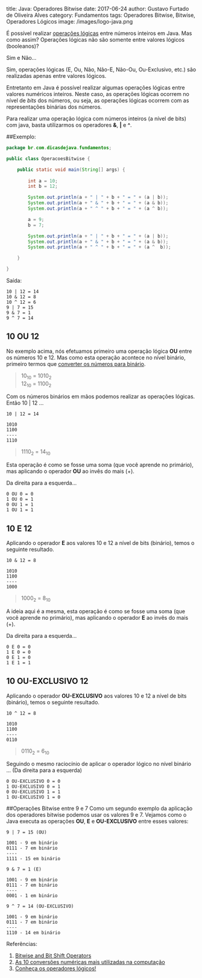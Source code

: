 title: Java: Operadores Bitwise
date: 2017-06-24
author: Gustavo Furtado de Oliveira Alves
category: Fundamentos
tags: Operadores Bitwise, Bitwise, Operadores Lógicos
image: /images/logo-java.png

É possível realizar [operações lógicas](http://www.dicasdeprogramacao.com.br/operadores-logicos/) entre números inteiros em Java.
Mas como assim? Operações lógicas não são somente entre valores lógicos (booleanos)?

Sim e Não...

Sim, operações lógicas (E, Ou, Não, Não-E, Não-Ou, Ou-Exclusivo, etc.)
são realizadas apenas entre valores lógicos.

Entretanto em Java é possível realizar algumas operações lógicas entre valores numéricos inteiros.
Neste caso, as operações lógicas ocorrem no nível de _bits_ dos números,
ou seja, as operações lógicas ocorrem com as representações binárias dos números.

Para realizar uma operação lógica com números inteiros (a nível de bits) com java,
basta utilizarmos os operadores **&**, **|** e **^**.

##Exemplo:

```java
package br.com.dicasdejava.fundamentos;

public class OperacoesBitwise {

	public static void main(String[] args) {
		
		int a = 10;
		int b = 12;

		System.out.println(a + " | " + b + " = " + (a | b));
		System.out.println(a + " & " + b + " = " + (a & b));
		System.out.println(a + " ^ " + b + " = " + (a ^ b));

		a = 9;
		b = 7;

		System.out.println(a + " | " + b + " = " + (a | b));
		System.out.println(a + " & " + b + " = " + (a & b));
		System.out.println(a + " ^ " + b + " = " + (a ^  b));

	}

}
```

Saída:

```
10 | 12 = 14
10 & 12 = 8
10 ^ 12 = 6
9 | 7 = 15
9 & 7 = 1
9 ^ 7 = 14
```

## 10 OU 12

No exemplo acima, nós efetuamos primeiro uma operação lógica **OU** entre os números 10 e 12.
Mas como esta operação acontece no nível binário, primeiro termos que 
[converter os números para binário](http://www.dicasdeprogramacao.com.br/as-10-conversoes-numericas-mais-utilizadas-na-computacao/).

> 10<sub>10</sub> = 1010<sub>2</sub><br />
  12<sub>10</sub> = 1100<sub>2</sub>

Com os números binários em mãos podemos realizar as operações lógicas. Então 10 | 12 ...

```
10 | 12 = 14

1010
1100
----
1110
```

> 1110<sub>2</sub> = 14<sub>10</sub>

Esta operação é como se fosse uma soma (que você aprende no primário),
mas aplicando o operador **OU** ao invês do mais (+).

Da direita para a esquerda...

```
0 OU 0 = 0
1 OU 0 = 1
0 OU 1 = 1
1 OU 1 = 1
```

## 10 E 12

Aplicando o operador **E** aos valores 10 e 12 a nível de bits (binário), temos o seguinte resultado.

```
10 & 12 = 8

1010
1100
----
1000
```

> 1000<sub>2</sub> = 8<sub>10</sub>

A ideia aqui é a mesma, esta operação é como se fosse uma soma (que você aprende no primário),
mas aplicando o operador **E** ao invês do mais (+).

Da direita para a esquerda...

```
0 E 0 = 0
1 E 0 = 0
0 E 1 = 0
1 E 1 = 1
```

## 10 OU-EXCLUSIVO 12

Aplicando o operador **OU-EXCLUSIVO** aos valores 10 e 12 a nível de bits (binário), temos o seguinte resultado.

```
10 ^ 12 = 8

1010
1100
----
0110
```

> 0110<sub>2</sub> = 6<sub>10</sub>

Seguindo o mesmo raciocínio de aplicar o operador lógico no nível binário ...
(Da direita para a esquerda)
```
0 OU-EXCLUSIVO 0 = 0
1 OU-EXCLUSIVO 0 = 1
0 OU-EXCLUSIVO 1 = 1
1 OU-EXCLUSIVO 1 = 0
```

##Operações Bitwise entre 9 e 7
Como um segundo exemplo da aplicação dos operadores bitwise podemos usar os valores 9 e 7.
Vejamos como o Java executa as operações **OU**, **E** e **OU-EXCLUSIVO** entre esses valores:

```
9 | 7 = 15 (OU)

1001 - 9 em binário
0111 - 7 em binário 
----
1111 - 15 em binário

9 & 7 = 1 (E)

1001 - 9 em binário
0111 - 7 em binário 
----
0001 - 1 em binário

9 ^ 7 = 14 (OU-EXCLUSIVO)

1001 - 9 em binário
0111 - 7 em binário 
----
1110 - 14 em binário
```

Referências:

1. [Bitwise and Bit Shift Operators](https://docs.oracle.com/javase/tutorial/java/nutsandbolts/op3.html)
2. [As 10 conversões numéricas mais utilizadas na computação](http://dicasdeprogramacao.com.br/as-10-conversoes-numericas-mais-utilizadas-na-computacao/)
3. [Conheça os operadores lógicos!](http://dicasdeprogramacao.com.br/operadores-logicos/)